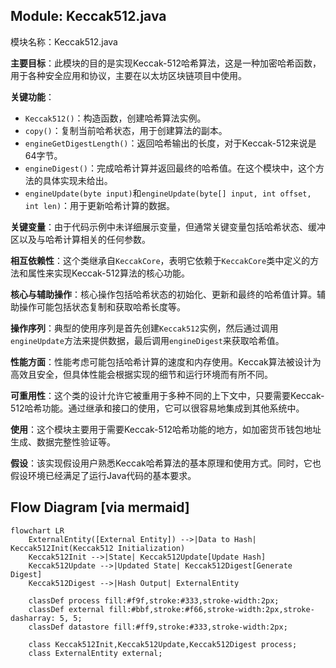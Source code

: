 ## Module: Keccak512.java
模块名称：Keccak512.java

**主要目标**：此模块的目的是实现Keccak-512哈希算法，这是一种加密哈希函数，用于各种安全应用和协议，主要在以太坊区块链项目中使用。

**关键功能**：
- `Keccak512()`：构造函数，创建哈希算法实例。
- `copy()`：复制当前哈希状态，用于创建算法的副本。
- `engineGetDigestLength()`：返回哈希输出的长度，对于Keccak-512来说是64字节。
- `engineDigest()`：完成哈希计算并返回最终的哈希值。在这个模块中，这个方法的具体实现未给出。
- `engineUpdate(byte input)`和`engineUpdate(byte[] input, int offset, int len)`：用于更新哈希计算的数据。

**关键变量**：由于代码示例中未详细展示变量，但通常关键变量包括哈希状态、缓冲区以及与哈希计算相关的任何参数。

**相互依赖性**：这个类继承自`KeccakCore`，表明它依赖于`KeccakCore`类中定义的方法和属性来实现Keccak-512算法的核心功能。

**核心与辅助操作**：核心操作包括哈希状态的初始化、更新和最终的哈希值计算。辅助操作可能包括状态复制和获取哈希长度等。

**操作序列**：典型的使用序列是首先创建`Keccak512`实例，然后通过调用`engineUpdate`方法来提供数据，最后调用`engineDigest`来获取哈希值。

**性能方面**：性能考虑可能包括哈希计算的速度和内存使用。Keccak算法被设计为高效且安全，但具体性能会根据实现的细节和运行环境而有所不同。

**可重用性**：这个类的设计允许它被重用于多种不同的上下文中，只要需要Keccak-512哈希功能。通过继承和接口的使用，它可以很容易地集成到其他系统中。

**使用**：这个模块主要用于需要Keccak-512哈希功能的地方，如加密货币钱包地址生成、数据完整性验证等。

**假设**：该实现假设用户熟悉Keccak哈希算法的基本原理和使用方式。同时，它也假设环境已经满足了运行Java代码的基本要求。
## Flow Diagram [via mermaid]
```mermaid
flowchart LR
    ExternalEntity([External Entity]) -->|Data to Hash| Keccak512Init(Keccak512 Initialization)
    Keccak512Init -->|State| Keccak512Update[Update Hash]
    Keccak512Update -->|Updated State| Keccak512Digest[Generate Digest]
    Keccak512Digest -->|Hash Output| ExternalEntity

    classDef process fill:#f9f,stroke:#333,stroke-width:2px;
    classDef external fill:#bbf,stroke:#f66,stroke-width:2px,stroke-dasharray: 5, 5;
    classDef datastore fill:#ff9,stroke:#333,stroke-width:2px;

    class Keccak512Init,Keccak512Update,Keccak512Digest process;
    class ExternalEntity external;
```
